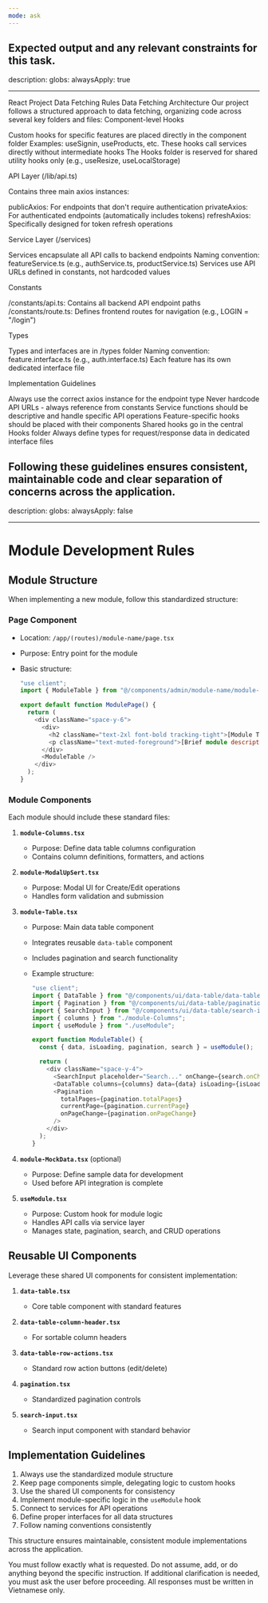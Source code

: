 ```yaml
---
mode: ask
---
```


## Expected output and any relevant constraints for this task.

description:
globs:
alwaysApply: true

---

React Project Data Fetching Rules
Data Fetching Architecture
Our project follows a structured approach to data fetching, organizing code across several key folders and files:
Component-level Hooks

Custom hooks for specific features are placed directly in the component folder
Examples: useSignin, useProducts, etc.
These hooks call services directly without intermediate hooks
The Hooks folder is reserved for shared utility hooks only (e.g., useResize, useLocalStorage)

API Layer (/lib/api.ts)

Contains three main axios instances:

publicAxios: For endpoints that don't require authentication
privateAxios: For authenticated endpoints (automatically includes tokens)
refreshAxios: Specifically designed for token refresh operations

Service Layer (/services)

Services encapsulate all API calls to backend endpoints
Naming convention: featureService.ts (e.g., authService.ts, productService.ts)
Services use API URLs defined in constants, not hardcoded values

Constants

/constants/api.ts: Contains all backend API endpoint paths
/constants/route.ts: Defines frontend routes for navigation (e.g., LOGIN = "/login")

Types

Types and interfaces are in /types folder
Naming convention: feature.interface.ts (e.g., auth.interface.ts)
Each feature has its own dedicated interface file

Implementation Guidelines

Always use the correct axios instance for the endpoint type
Never hardcode API URLs - always reference from constants
Service functions should be descriptive and handle specific API operations
Feature-specific hooks should be placed with their components
Shared hooks go in the central Hooks folder
Always define types for request/response data in dedicated interface files

## Following these guidelines ensures consistent, maintainable code and clear separation of concerns across the application.

description:
globs:
alwaysApply: false

---

# Module Development Rules

## Module Structure

When implementing a new module, follow this standardized structure:

### Page Component

- Location: `/app/(routes)/module-name/page.tsx`
- Purpose: Entry point for the module
- Basic structure:

  ```typescript
  "use client";
  import { ModuleTable } from "@/components/admin/module-name/module-Table";

  export default function ModulePage() {
    return (
      <div className="space-y-6">
        <div>
          <h2 className="text-2xl font-bold tracking-tight">[Module Title]</h2>
          <p className="text-muted-foreground">[Brief module description]</p>
        </div>
        <ModuleTable />
      </div>
    );
  }
  ```

### Module Components

Each module should include these standard files:

1. **`module-Columns.tsx`**

   - Purpose: Define data table columns configuration
   - Contains column definitions, formatters, and actions

2. **`module-ModalUpSert.tsx`**

   - Purpose: Modal UI for Create/Edit operations
   - Handles form validation and submission

3. **`module-Table.tsx`**

   - Purpose: Main data table component
   - Integrates reusable `data-table` component
   - Includes pagination and search functionality
   - Example structure:

     ```typescript
     "use client";
     import { DataTable } from "@/components/ui/data-table/data-table";
     import { Pagination } from "@/components/ui/data-table/pagination";
     import { SearchInput } from "@/components/ui/data-table/search-input";
     import { columns } from "./module-Columns";
     import { useModule } from "./useModule";

     export function ModuleTable() {
       const { data, isLoading, pagination, search } = useModule();

       return (
         <div className="space-y-4">
           <SearchInput placeholder="Search..." onChange={search.onChange} />
           <DataTable columns={columns} data={data} isLoading={isLoading} />
           <Pagination
             totalPages={pagination.totalPages}
             currentPage={pagination.currentPage}
             onPageChange={pagination.onPageChange}
           />
         </div>
       );
     }
     ```

4. **`module-MockData.tsx`** (optional)

   - Purpose: Define sample data for development
   - Used before API integration is complete

5. **`useModule.tsx`**
   - Purpose: Custom hook for module logic
   - Handles API calls via service layer
   - Manages state, pagination, search, and CRUD operations

## Reusable UI Components

Leverage these shared UI components for consistent implementation:

1. **`data-table.tsx`**
   - Core table component with standard features
2. **`data-table-column-header.tsx`**

   - For sortable column headers

3. **`data-table-row-actions.tsx`**

   - Standard row action buttons (edit/delete)

4. **`pagination.tsx`**

   - Standardized pagination controls

5. **`search-input.tsx`**
   - Search input component with standard behavior

## Implementation Guidelines

1. Always use the standardized module structure
2. Keep page components simple, delegating logic to custom hooks
3. Use the shared UI components for consistency
4. Implement module-specific logic in the `useModule` hook
5. Connect to services for API operations
6. Define proper interfaces for all data structures
7. Follow naming conventions consistently

This structure ensures maintainable, consistent module implementations across the application.



You must follow exactly what is requested.
Do not assume, add, or do anything beyond the specific instruction.
If additional clarification is needed, you must ask the user before proceeding.
All responses must be written in Vietnamese only.